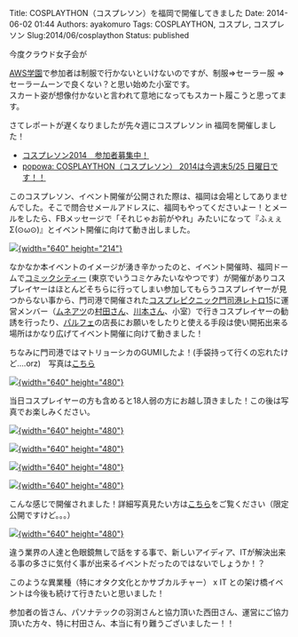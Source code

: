 Title: COSPLAYTHON（コスプレソン）を福岡で開催してきました
Date: 2014-06-02 01:44
Authors: ayakomuro
Tags:  COSPLAYTHON, コスプレ, コスプレソン
Slug:2014/06/cosplaython
Status: published

今度クラウド女子会が

[AWS学園](http://cloudgirl.doorkeeper.jp/events/11718)で参加者は制服で行かないといけないのですが、制服=\>セーラー服
=\> セーラームーンで良くない？と思い始めた小室です。  
スカート姿が想像付かないと言われて意地になってもスカート履こうと思ってます。

さてレポートが遅くなりましたが先々週にコスプレソン in
福岡を開催しました！

-   [コスプレソン2014　参加者募集中！](http://worldcosplaysummit.jp/appcontest/cosplaython.html)
-   [popowa: COSPLAYTHON（コスプレソン） 2014は今週末5/25
    日曜日です！！](http://blog.popowa.com/2014/05/cosplaython-2014525.html) 



このコスプレソン、イベント開催が公開された際は、福岡は会場としてありませんでした。そこで問合せメールアドレスに、福岡もやってくださいよー！とメールをしたら、FBメッセージで「それじゃお前がやれ」みたいになって『ふぇぇΣ(⊙ω⊙)』とイベント開催に向けて動き出しました。







[![](http://1.bp.blogspot.com/-YfBD2Z4UqQw/U4vSm29hz2I/AAAAAAAAbRk/Do3mEVRixqc/s1600/TOP.jpg){width="640"
height="214"}](http://1.bp.blogspot.com/-YfBD2Z4UqQw/U4vSm29hz2I/AAAAAAAAbRk/Do3mEVRixqc/s1600/TOP.jpg)











なかなか本イベントのイメージが湧き辛かったのと、イベント開催時、福岡ドームで[コミックシティー](https://www.akaboo.jp/event/0525fukuoka35.html) (東京でいうコミケみたいなやつです）が開催がありコスプレイヤーはほとんどそちらに行ってしまい参加してもらうコスプレイヤーが見つからない事から、門司港で開催された[コスプレピクニック門司港レトロ15](http://cospic.org/)に運営メンバー（[ムネアツ](http://muneatsu.jp/)の[村田さん](https://www.facebook.com/aruma.murata)、[川本さん](https://www.facebook.com/norifumi.k.works)、小室）で行きコスプレイヤーの勧誘を行ったり、[パルフェ](http://www.cos-parfait.com/)の店長にお願いをしたりと使える手段は使い開拓出来る場所はかなり広げてイベント開催に向けて動きました！









ちなみに門司港ではマトリョーシカのGUMIしたよ！(手袋持って行くの忘れたけど\....orz)　写真は[こちら](https://www.facebook.com/media/set/?set=a.10152395725744641&type=1&l=dd3f7336cd)





[![](http://4.bp.blogspot.com/-bkjmk6jZP3M/U4vSQDXKcsI/AAAAAAAAbRg/Jas9IbSFT3U/s1600/P5180026.JPG){width="640"
height="480"}](http://4.bp.blogspot.com/-bkjmk6jZP3M/U4vSQDXKcsI/AAAAAAAAbRg/Jas9IbSFT3U/s1600/P5180026.JPG)


当日コスプレイヤーの方も含めると18人弱の方にお越し頂きました！この後は写真でお楽しみください。



[![](http://3.bp.blogspot.com/-jE0CxvWjLdk/U4vTApi9rYI/AAAAAAAAbRs/-7Fi7AZAk1Y/s1600/IMG_4552.JPG){width="640"
height="480"}](http://3.bp.blogspot.com/-jE0CxvWjLdk/U4vTApi9rYI/AAAAAAAAbRs/-7Fi7AZAk1Y/s1600/IMG_4552.JPG)


[![](http://3.bp.blogspot.com/-F2UtOxwTFRI/U4vUnpfOTUI/AAAAAAAAbSA/uahY0oZdYkw/s1600/IMG_4636.JPG){width="640"
height="480"}](http://3.bp.blogspot.com/-F2UtOxwTFRI/U4vUnpfOTUI/AAAAAAAAbSA/uahY0oZdYkw/s1600/IMG_4636.JPG)


[![](http://2.bp.blogspot.com/-ofkzlZx6sd0/U4vVFyA8vRI/AAAAAAAAbSE/c4utFBXsT9c/s1600/IMG_4575.JPG){width="640"
height="480"}](http://2.bp.blogspot.com/-ofkzlZx6sd0/U4vVFyA8vRI/AAAAAAAAbSE/c4utFBXsT9c/s1600/IMG_4575.JPG)




[![](http://3.bp.blogspot.com/-RWHuFf2it6c/U4vTXnny4JI/AAAAAAAAbR0/moYm0xhgbAE/s1600/IMG_4588.JPG){width="640"
height="480"}](http://3.bp.blogspot.com/-RWHuFf2it6c/U4vTXnny4JI/AAAAAAAAbR0/moYm0xhgbAE/s1600/IMG_4588.JPG)


こんな感じで開催されました！詳細写真見たい方は[こちら](https://www.facebook.com/media/set/?set=a.10152391594334641.1073741845.681849640&type=1&l=d29bd20b83)をご覧ください（限定公開ですけど。。。）


[![](http://2.bp.blogspot.com/-oq7WE1E1X0U/U4vTH5kMUqI/AAAAAAAAbRw/HcPtya5s8m8/s1600/IMG_1809.JPG){width="640"
height="480"}](http://2.bp.blogspot.com/-oq7WE1E1X0U/U4vTH5kMUqI/AAAAAAAAbRw/HcPtya5s8m8/s1600/IMG_1809.JPG)


違う業界の人達と色眼鏡無しで話をする事で、新しいアイディア、ITが解決出来る事の多さに気付く事が出来るイベントだったのではないでしょうか！？


このような異業種（特にオタク文化とかサブカルチャー） x IT
との架け橋イベントは今後も続けて行きたいと思いました！


参加者の皆さん、パソナテックの羽渕さんと協力頂いた西田さん、運営にご協力頂いた方々、特に村田さん、本当に有り難うございましたー！！



